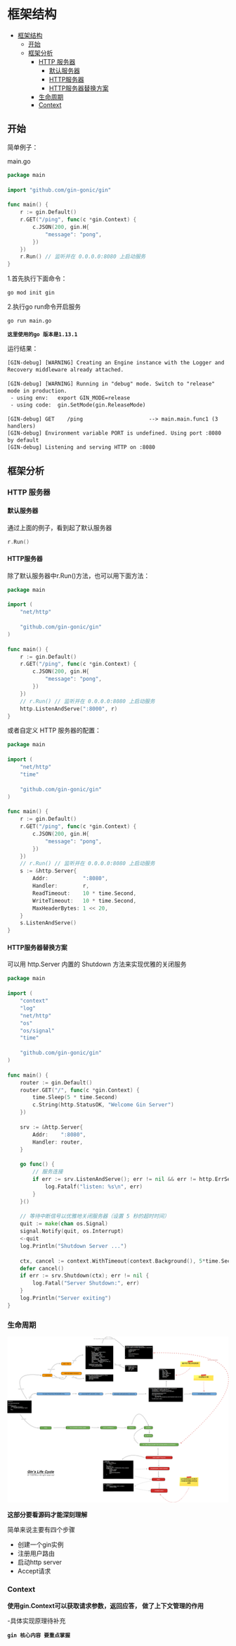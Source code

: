 # 框架结构


<!-- TOC -->

- [框架结构](#框架结构)
    - [开始](#开始)
    - [框架分析](#框架分析)
        - [HTTP 服务器](#http-服务器)
            - [默认服务器](#默认服务器)
            - [HTTP服务器](#http服务器)
            - [HTTP服务器替换方案](#http服务器替换方案)
        - [生命周期](#生命周期)
        - [Context](#context)

<!-- /TOC -->

## 开始

简单例子：

main.go
```go
package main

import "github.com/gin-gonic/gin"

func main() {
	r := gin.Default()
	r.GET("/ping", func(c *gin.Context) {
		c.JSON(200, gin.H{
			"message": "pong",
		})
	})
	r.Run() // 监听并在 0.0.0.0:8080 上启动服务
}

```

1.首先执行下面命令：
```
go mod init gin
```

2.执行go run命令开启服务
```
go run main.go
```

**`这里使用的go 版本是1.13.1`**

运行结果：
```
[GIN-debug] [WARNING] Creating an Engine instance with the Logger and Recovery middleware already attached.

[GIN-debug] [WARNING] Running in "debug" mode. Switch to "release" mode in production.
 - using env:   export GIN_MODE=release
 - using code:  gin.SetMode(gin.ReleaseMode)

[GIN-debug] GET    /ping                     --> main.main.func1 (3 handlers)
[GIN-debug] Environment variable PORT is undefined. Using port :8080 by default
[GIN-debug] Listening and serving HTTP on :8080

```


## 框架分析

### HTTP 服务器

#### 默认服务器

通过上面的例子，看到起了默认服务器

```go
r.Run()
```


#### HTTP服务器

除了默认服务器中r.Run()方法，也可以用下面方法：

```go
package main

import (
	"net/http"

	"github.com/gin-gonic/gin"
)

func main() {
	r := gin.Default()
	r.GET("/ping", func(c *gin.Context) {
		c.JSON(200, gin.H{
			"message": "pong",
		})
	})
	// r.Run() // 监听并在 0.0.0.0:8080 上启动服务
	http.ListenAndServe(":8000", r)
}

```

或者自定义 HTTP 服务器的配置：
```go
package main

import (
	"net/http"
	"time"

	"github.com/gin-gonic/gin"
)

func main() {
	r := gin.Default()
	r.GET("/ping", func(c *gin.Context) {
		c.JSON(200, gin.H{
			"message": "pong",
		})
	})
	// r.Run() // 监听并在 0.0.0.0:8080 上启动服务
	s := &http.Server{
		Addr:           ":8080",
		Handler:        r,
		ReadTimeout:    10 * time.Second,
		WriteTimeout:   10 * time.Second,
		MaxHeaderBytes: 1 << 20,
	}
	s.ListenAndServe()
}

```


#### HTTP服务器替换方案

可以用 http.Server 内置的 Shutdown 方法来实现优雅的关闭服务

```go
package main

import (
	"context"
	"log"
	"net/http"
	"os"
	"os/signal"
	"time"

	"github.com/gin-gonic/gin"
)

func main() {
	router := gin.Default()
	router.GET("/", func(c *gin.Context) {
		time.Sleep(5 * time.Second)
		c.String(http.StatusOK, "Welcome Gin Server")
	})

	srv := &http.Server{
		Addr:    ":8080",
		Handler: router,
	}

	go func() {
		// 服务连接
		if err := srv.ListenAndServe(); err != nil && err != http.ErrServerClosed {
			log.Fatalf("listen: %s\n", err)
		}
	}()

	// 等待中断信号以优雅地关闭服务器（设置 5 秒的超时时间）
	quit := make(chan os.Signal)
	signal.Notify(quit, os.Interrupt)
	<-quit
	log.Println("Shutdown Server ...")

	ctx, cancel := context.WithTimeout(context.Background(), 5*time.Second)
	defer cancel()
	if err := srv.Shutdown(ctx); err != nil {
		log.Fatal("Server Shutdown:", err)
	}
	log.Println("Server exiting")
}

```


### 生命周期

![Alt text](./gin生命周期.png)


**这部分要看源码才能深刻理解**


简单来说主要有四个步骤

- 创建一个gin实例
- 注册用户路由
- 启动http server
- Accept请求


### Context

**使用gin.Context可以获取请求参数，返回应答， 做了上下文管理的作用**

-具体实现原理待补充

 **`gin 核心内容 要重点掌握`**


